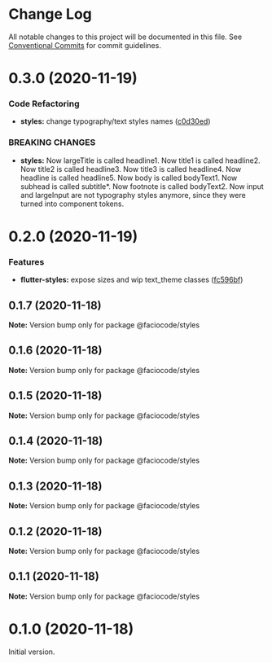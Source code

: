 # Change Log

All notable changes to this project will be documented in this file.
See [Conventional Commits](https://conventionalcommits.org) for commit guidelines.

# 0.3.0 (2020-11-19)


### Code Refactoring

* **styles:** change typography/text styles names ([c0d30ed](https://github.com/FacioCode/design/commit/c0d30ed06c377557e3cde096fa2c5e398754fbe9))


### BREAKING CHANGES

* **styles:** Now largeTitle is called headline1. Now title1 is called headline2. Now title2 is called headline3. Now title3 is called headline4. Now headline is called headline5. Now body is called bodyText1. Now subhead is called subtitle*. Now footnote is called bodyText2. Now input and largeInput are not typography styles anymore, since they were turned into component tokens.





# 0.2.0 (2020-11-19)


### Features

* **flutter-styles:** expose sizes and wip text_theme classes ([fc596bf](https://github.com/FacioCode/design/commit/fc596bfcd86d68971ec0ffdd72677cb6945bf4e3))





## 0.1.7 (2020-11-18)

**Note:** Version bump only for package @faciocode/styles





## 0.1.6 (2020-11-18)

**Note:** Version bump only for package @faciocode/styles





## 0.1.5 (2020-11-18)

**Note:** Version bump only for package @faciocode/styles





## 0.1.4 (2020-11-18)

**Note:** Version bump only for package @faciocode/styles





## 0.1.3 (2020-11-18)

**Note:** Version bump only for package @faciocode/styles





## 0.1.2 (2020-11-18)

**Note:** Version bump only for package @faciocode/styles





## 0.1.1 (2020-11-18)

**Note:** Version bump only for package @faciocode/styles





# 0.1.0 (2020-11-18)


Initial version.
